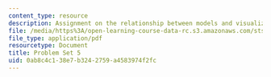 ```yaml
---
content_type: resource
description: Assignment on the relationship between models and visualization.
file: /media/https%3A/open-learning-course-data-rc.s3.amazonaws.com/sts-067-scientific-visualization-across-disciplines-a-critical-introduction-spring-2005/0ab8c4c138e7b3242759a4583974f2fc_pset5.pdf
file_type: application/pdf
resourcetype: Document
title: Problem Set 5
uid: 0ab8c4c1-38e7-b324-2759-a4583974f2fc
---
```

